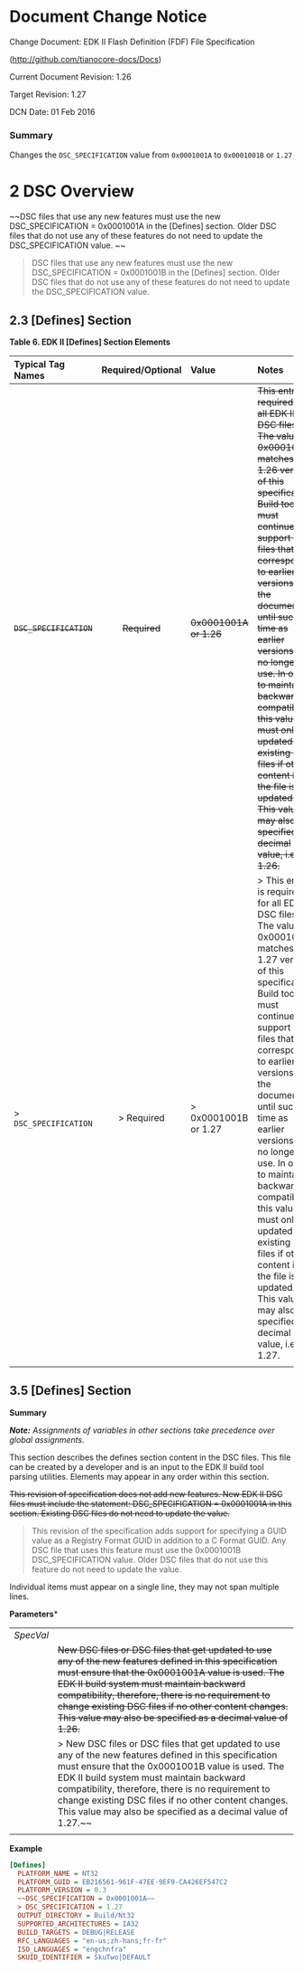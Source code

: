 # Document Change Notice

Change Document: EDK II Flash Definition (FDF) File Specification

(http://github.com/tianocore-docs/Docs)

Current Document Revision: 1.26

Target Revision: 1.27

DCN Date: 01 Feb 2016

### Summary
Changes the ```DSC_SPECIFICATION``` value from ```0x0001001A``` to ```0x0001001B``` or ```1.27```

# 2 DSC Overview

~~DSC files that use any new features must use the new DSC_SPECIFICATION = 0x0001001A in the [Defines] section. Older DSC files that do not use any of these features do not need to update the DSC_SPECIFICATION value.
~~

> DSC files that use any new features must use the new DSC_SPECIFICATION = 0x0001001B in the [Defines] section. Older DSC files that do not use any of these features do not need to update the DSC_SPECIFICATION value.

## 2.3 [Defines] Section
**Table 6. EDK II [Defines] Section Elements**

| **Typical Tag Names**  | **Required/Optional** | **Value**  | **Notes** |
| :---- | :---: | :---- | :---- |
| ~~```DSC_SPECIFICATION```~~ | ~~Required~~ | ~~0x0001001A or 1.26~~ | ~~This entry is required for all EDK II DSC files. The value, 0x0001001A matches the 1.26 version of this specification. Build tools must continue to support DSC files that correspond to earlier versions of the document until such time as earlier versions are no longer in use. In order to maintain backward compatibility, this value must only be updated in existing DSC files if other content in the file is updated. This value may also be specified as decimal value, i.e., 1.26.~~ |
| > ```DSC_SPECIFICATION``` | > Required | > 0x0001001B or 1.27 | > This entry is required for all EDK II DSC files. The value, 0x0001001B matches the 1.27 version of this specification. Build tools must continue to support DSC files that correspond to earlier versions of the document until such time as earlier versions are no longer in use. In order to maintain backward compatibility, this value must only be updated in existing DSC files if other content in the file is updated. This value may also be specified as decimal value, i.e., 1.27. |
| &#32; | &#32; | &#32; | &#32; |


## 3.5 [Defines] Section

**Summary**

***Note:*** *Assignments of variables in other sections take precedence over global assignments.*

This section describes the defines section content in the DSC files. This file can be created by a developer and is an input to the EDK II build tool parsing utilities. Elements may appear in any order within this section.

~~This revision of specification does not add new features. New EDK II DSC files must include the statement: DSC_SPECIFICATION = 0x0001001A in this section. Existing DSC files do not need to update the value.~~

> This revision of the specification adds support for specifying a GUID value as a Registry 
Format GUID in addition to a C Format GUID. Any DSC file that uses this feature must use the 0x0001001B DSC_SPECIFICATION value. Older DSC files that do not use this feature do not need to update the value.

Individual items must appear on a single line, they may not span multiple lines.


**Parameters***

|  |  |
| --: | :---- |
| *SpecVal* | |
| | ~~New DSC files or DSC files that get updated to use any of the new features defined in this specification must ensure that the 0x0001001A value is used. The EDK II build system must maintain backward compatibility, therefore, there is no requirement to change existing DSC files if no other content changes. This value may also be specified as a decimal value of 1.26.~~ |
| | > New DSC files or DSC files that get updated to use any of the new features defined in this specification must ensure that the 0x0001001B value is used. The EDK II build system must maintain backward compatibility, therefore, there is no requirement to change existing DSC files if no other content changes. This value may also be specified as a decimal value of 1.27.~~ |
|  |  |


**Example**
```ini
[Defines]
  PLATFORM_NAME = NT32
  PLATFORM_GUID = EB216561-961F-47EE-9EF9-CA426EF547C2
  PLATFORM_VERSION = 0.3
  ~~DSC_SPECIFICATION = 0x0001001A~~
  > DSC_SPECIFICATION = 1.27
  OUTPUT_DIRECTORY = Build/Nt32
  SUPPORTED_ARCHITECTURES = IA32
  BUILD_TARGETS = DEBUG|RELEASE
  RFC_LANGUAGES = "en-us;zh-hans;fr-fr"
  ISO_LANGUAGES = "engchnfra"
  SKUID_IDENTIFIER = SkuTwo|DEFAULT
```
